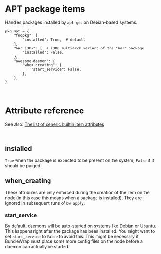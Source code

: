 # APT package items

Handles packages installed by `apt-get` on Debian-based systems.

    pkg_apt = {
        "foopkg": {
            "installed": True,  # default
        },
        "bar_i386": {  # i386 multiarch variant of the "bar" package
            "installed": False,
        },
        "awesome-daemon": {
            "when_creating": {
                "start_service": False,
            },
        },
    }

<br>

# Attribute reference

See also: [The list of generic builtin item attributes](../repo/bundles.md#builtin-item-attributes)

<br>

## installed

`True` when the package is expected to be present on the system; `False` if it should be purged.

## when\_creating

These attributes are only enforced during the creation of the item on the node (in this case this means when a package is installed). They are ignored in subsequent runs of `bw apply`.

### start\_service

By default, daemons will be auto-started on systems like Debian or Ubuntu. This happens right after the package has been installed. You might want to set `start_service` to `False` to avoid this. This might be necessary if BundleWrap must place some more config files on the node before a daemon can actually be started.
